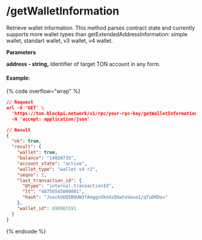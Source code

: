 # /getWalletInformation

Retrieve wallet information. This method parses contract state and currently supports more wallet types than getExtendedAddressInformation: simple wallet, standart wallet, v3 wallet, v4 wallet.

**Parameters**

**address - string,** Identifier of target TON account in any form.

#### Example:

{% code overflow="wrap" %}
```json
// Request
url -X 'GET' \
  'https://ton.blockpi.network/v1/rpc/your-rpc-key/getWalletInformation?address=UQD6FHZ8Bm5K82FcRVV76SOAzB52VqOlWpgeNODQkJ9AVxtU' \
  -H 'accept: application/json'

// Result
{
  "ok": true,
  "result": {
    "wallet": true,
    "balance": "14020735",
    "account_state": "active",
    "wallet_type": "wallet v4 r2",
    "seqno": 2,
    "last_transaction_id": {
      "@type": "internal.transactionId",
      "lt": "48756545000001",
      "hash": "JseckUUQ5BOUW3fAmggsXknXxQGwtoVwuo1/qTuDRDo="
    },
    "wallet_id": 698983191
  }
}
```
{% endcode %}
